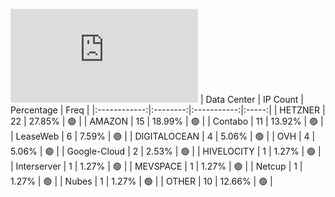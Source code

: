 ![Diagramm](https://github.com/obajay/StateSync-snapshots/blob/main/Projects/Oraichain/1/README.md)
| Data Center | IP Count | Percentage | Freq |
|:------------:|:--------:|:-----------:|:-----:|
| HETZNER | 22 | 27.85% | 🟢 |
| AMAZON | 15 | 18.99% | 🟢 |
| Contabo | 11 | 13.92% | 🟢 |
| LeaseWeb | 6 | 7.59% | 🟢 |
| DIGITALOCEAN | 4 | 5.06% | 🟢 |
| OVH | 4 | 5.06% | 🟢 |
| Google-Cloud | 2 | 2.53% | 🟢 |
| HIVELOCITY | 1 | 1.27% | 🟢 |
| Interserver | 1 | 1.27% | 🟢 |
| MEVSPACE | 1 | 1.27% | 🟢 |
| Netcup | 1 | 1.27% | 🟢 |
| Nubes | 1 | 1.27% | 🟢 |
| OTHER | 10 | 12.66% | 🟢 |